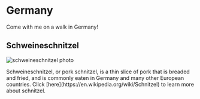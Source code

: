 # Germany
Come with me on a walk in Germany!
## Schweineschnitzel
![schweineschnitzel photo](!/path/to/https://github.com/laurynrw/Germany/assets/145382353/d6910125-cead-499b-b7f4-4cb95503e2d6)
<p> Schweineschnitzel, or pork schnitzel, is a thin slice of pork that is breaded and fried, and is commonly eaten in Germany and many other European countries. Click [here](https://en.wikipedia.org/wiki/Schnitzel) to learn more about schnitzel. </p>
